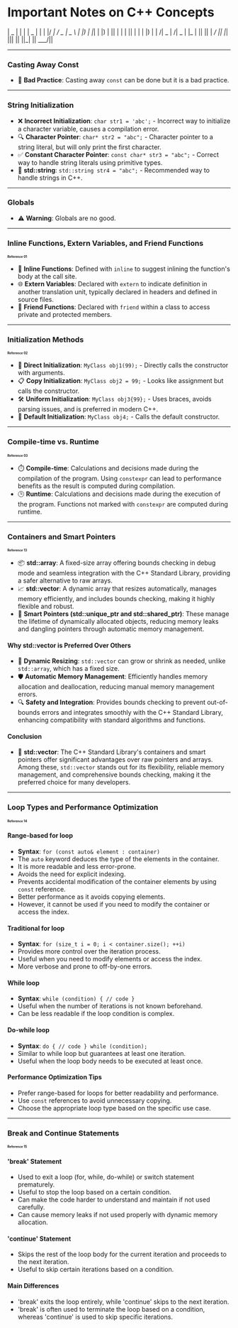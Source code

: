 # Important Notes on C++ Concepts

| _ | | | | _ | | | |/ _| / _ | _ \ | |) | |_| | |) | || | | | || | | | |) | | /| _ | /| _ | |_ | || || | _/ || |_| ||| || ||_| || ___/||



---

### Casting Away Const
- 🚫 **Bad Practice**: Casting away `const` can be done but it is a bad practice.

---

### String Initialization
- ❌ **Incorrect Initialization**: `char str1 = 'abc';` - Incorrect way to initialize a character variable, causes a compilation error.
- 🔍 **Character Pointer**: `char* str2 = "abc";` - Character pointer to a string literal, but will only print the first character.
- ✅ **Constant Character Pointer**: `const char* str3 = "abc";` - Correct way to handle string literals using primitive types.
- 🌟 **std::string**: `std::string str4 = "abc";` - Recommended way to handle strings in C++.

---

### Globals
- ⚠️ **Warning**: Globals are no good.

---

### Inline Functions, Extern Variables, and Friend Functions
<span style="font-size: 50%;">**Reference 01**</span>
- 📝 **Inline Functions**: Defined with `inline` to suggest inlining the function's body at the call site.
- 🌐 **Extern Variables**: Declared with `extern` to indicate definition in another translation unit, typically declared in headers and defined in source files.
- 🤝 **Friend Functions**: Declared with `friend` within a class to access private and protected members.

---

### Initialization Methods
<span style="font-size: 50%;">**Reference 02**</span>
- 🚀 **Direct Initialization**: `MyClass obj1(99);` - Directly calls the constructor with arguments.
- 📋 **Copy Initialization**: `MyClass obj2 = 99;` - Looks like assignment but calls the constructor.
- 🛠️ **Uniform Initialization**: `MyClass obj3{99};` - Uses braces, avoids parsing issues, and is preferred in modern C++.
- 🔧 **Default Initialization**: `MyClass obj4;` - Calls the default constructor.

---

### Compile-time vs. Runtime
<span style="font-size: 50%;">**Reference 03**</span>
- ⏱️ **Compile-time**: Calculations and decisions made during the compilation of the program. Using `constexpr` can lead to performance benefits as the result is computed during compilation.
- 🕒 **Runtime**: Calculations and decisions made during the execution of the program. Functions not marked with `constexpr` are computed during runtime.

---

### Containers and Smart Pointers
<span style="font-size: 50%;">**Reference 13**</span>
- 📦 **std::array**: A fixed-size array offering bounds checking in debug mode and seamless integration with the C++ Standard Library, providing a safer alternative to raw arrays.
- 📈 **std::vector**: A dynamic array that resizes automatically, manages memory efficiently, and includes bounds checking, making it highly flexible and robust.
- 🧠 **Smart Pointers (std::unique_ptr and std::shared_ptr)**: These manage the lifetime of dynamically allocated objects, reducing memory leaks and dangling pointers through automatic memory management.

#### Why std::vector is Preferred Over Others
- 🔄 **Dynamic Resizing**: `std::vector` can grow or shrink as needed, unlike `std::array`, which has a fixed size.
- 🛡️ **Automatic Memory Management**: Efficiently handles memory allocation and deallocation, reducing manual memory management errors.
- 🔍 **Safety and Integration**: Provides bounds checking to prevent out-of-bounds errors and integrates smoothly with the C++ Standard Library, enhancing compatibility with standard algorithms and functions.

#### Conclusion
- 🌟 **std::vector**: The C++ Standard Library's containers and smart pointers offer significant advantages over raw pointers and arrays. Among these, `std::vector` stands out for its flexibility, reliable memory management, and comprehensive bounds checking, making it the preferred choice for many developers.

---

### Loop Types and Performance Optimization
<span style="font-size: 50%;">**Reference 14**</span>

#### **Range-based for loop**
- **Syntax**: `for (const auto& element : container)`
- The `auto` keyword deduces the type of the elements in the container.
- It is more readable and less error-prone.
- Avoids the need for explicit indexing.
- Prevents accidental modification of the container elements by using `const` reference.
- Better performance as it avoids copying elements.
- However, it cannot be used if you need to modify the container or access the index.

#### **Traditional for loop**
- **Syntax**: `for (size_t i = 0; i < container.size(); ++i)`
- Provides more control over the iteration process.
- Useful when you need to modify elements or access the index.
- More verbose and prone to off-by-one errors.

#### **While loop**
- **Syntax**: `while (condition) { // code }`
- Useful when the number of iterations is not known beforehand.
- Can be less readable if the loop condition is complex.

#### **Do-while loop**
- **Syntax**: `do { // code } while (condition);`
- Similar to while loop but guarantees at least one iteration.
- Useful when the loop body needs to be executed at least once.

#### **Performance Optimization Tips**
- Prefer range-based for loops for better readability and performance.
- Use `const` references to avoid unnecessary copying.
- Choose the appropriate loop type based on the specific use case.

---

### Break and Continue Statements
<span style="font-size: 50%;">**Reference 15**</span>

#### **'break' Statement**
- Used to exit a loop (for, while, do-while) or switch statement prematurely.
- Useful to stop the loop based on a certain condition.
- Can make the code harder to understand and maintain if not used carefully.
- Can cause memory leaks if not used properly with dynamic memory allocation.

#### **'continue' Statement**
- Skips the rest of the loop body for the current iteration and proceeds to the next iteration.
- Useful to skip certain iterations based on a condition.

#### **Main Differences**
- 'break' exits the loop entirely, while 'continue' skips to the next iteration.
- 'break' is often used to terminate the loop based on a condition, whereas 'continue' is used to skip specific iterations.